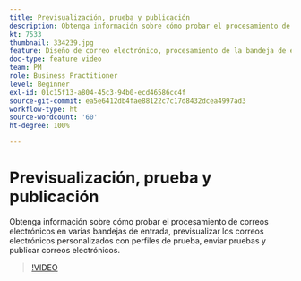 ```yaml
---
title: Previsualización, prueba y publicación
description: Obtenga información sobre cómo probar el procesamiento de correos electrónicos en varias bandejas de entrada, previsualizar los correos electrónicos personalizados con perfiles de prueba, enviar pruebas y publicar correos electrónicos.
kt: 7533
thumbnail: 334239.jpg
feature: Diseño de correo electrónico, procesamiento de la bandeja de entrada, procesamiento de correo electrónico
doc-type: feature video
team: PM
role: Business Practitioner
level: Beginner
exl-id: 01c15f13-a804-45c3-94b0-ecd46586cc4f
source-git-commit: ea5e6412db4fae88122c7c17d8432dcea4997ad3
workflow-type: ht
source-wordcount: '60'
ht-degree: 100%

---
```


# Previsualización, prueba y publicación

Obtenga información sobre cómo probar el procesamiento de correos electrónicos en varias bandejas de entrada, previsualizar los correos electrónicos personalizados con perfiles de prueba, enviar pruebas y publicar correos electrónicos.

>[!VIDEO](https://video.tv.adobe.com/v/334239?quality=12)
